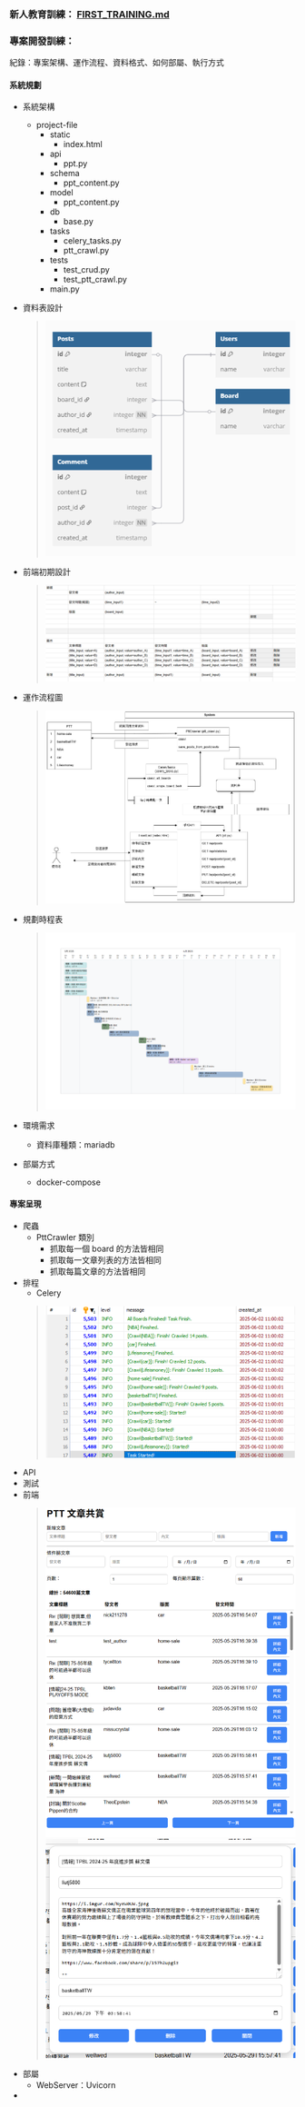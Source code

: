 
### 新人教育訓練： [FIRST_TRAINING.md](FIRST_TRAINING.md)

### 專案開發訓練：

紀錄：專案架構、運作流程、資料格式、如何部屬、執行方式

#### 系統規劃

- 系統架構
  - project-file
      - static
        - index.html
      - api
        - ppt.py
      - schema
        - ppt_content.py
      - model
        - ppt_content.py
      - db
        - base.py
      - tasks
        - celery_tasks.py
        - ptt_crawl.py
      - tests
        - test_crud.py
        - test_ptt_crawl.py
      - main.py

- 資料表設計
  > ![ptt-web-server.png](img/ptt-web-server.png)
- 前端初期設計
  > ![frontEnd-design.png](img/frontEnd-design.png)
  
- 運作流程圖
  > ![Flow.png](drawio-pic/Flow.png)
- 規劃時程表
  > ![schedule.png](img/schedule.png)

- 環境需求
  - 資料庫種類：mariadb
- 部屬方式
  - docker-compose 


#### 專案呈現

- 爬蟲
  - PttCrawler 類別
    - 抓取每一個 board 的方法皆相同
    - 抓取每一文章列表的方法皆相同
    - 抓取每篇文章的方法皆相同
- 排程
  - Celery
  > ![celery-log.png](img/celery-log.png)
- API
- 測試
- 前端
  > ![ptt-web-frontend.png](img/ptt-web-frontend.png)
  > ![ptt-web-frontend-2.png](img/ptt-web-frontend-2.png)
- 部屬
  - WebServer：Uvicorn
- 